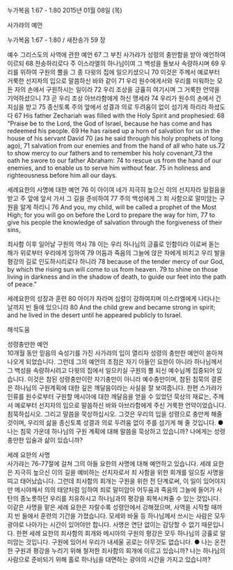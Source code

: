 누가복음 1:67 - 1:80 
2015년 01월 08일 (목)

사가랴의 예언



누가복음 1:67 - 1:80 / 새찬송가 59 장


예수 그리스도의 사역에 관한 예언 
67 그 부친 사가랴가 성령의 충만함을 받아 예언하여 이르되 68 찬송하리로다 주 이스라엘의 하나님이여 그 백성을 돌보사 속량하시며 69 우리를 위하여 구원의 뿔을 그 종 다윗의 집에 일으키셨으니 70 이것은 주께서 예로부터 거룩한 선지자의 입으로 말씀하신 바와 같이 71 우리 원수에게서와 우리를 미워하는 모든 자의 손에서 구원하시는 일이라 72 우리 조상을 긍휼히 여기시며 그 거룩한 언약을 기억하셨으니 73 곧 우리 조상 아브라함에게 하신 맹세라 74 우리가 원수의 손에서 건지심을 받고 75 종신토록 주의 앞에서 성결과 의로 두려움이 없이 섬기게 하리라 하셨도다 
67 His father Zechariah was filled with the Holy Spirit and prophesied: 68 "Praise be to the Lord, the God of Israel, because he has come and has redeemed his people. 69 He has raised up a horn of salvation for us in the house of his servant David 70 (as he said through his holy prophets of long ago), 71 salvation from our enemies and from the hand of all who hate us.72 to show mercy to our fathers and to remember his holy covenant,73 the oath he swore to our father Abraham: 74 to rescue us from the hand of our enemies, and to enable us to serve him without fear. 75 in holiness and righteousness before him all our days.  

세례요한의 사명에 대한 예언 
76 이 아이여 네가 지극히 높으신 이의 선지자라 일컬음을 받고 주 앞에 앞서 가서 그 길을 준비하여 77 주의 백성에게 그 죄 사함으로 말미암는 구원을 알게 하리니 
76 And you, my child, will be called a prophet of the Most High; for you will go on before the Lord to prepare the way for him, 77 to give his people the knowledge of salvation through the forgiveness of their sins, 

죄사함 이후 일어날 구원의 역사
78 이는 우리 하나님의 긍휼로 인함이라 이로써 돋는 해가 위로부터 우리에게 임하여 79 어둠과 죽음의 그늘에 앉은 자에게 비치고 우리 발을 평강의 길로 인도하시리로다 하니라 
78 because of the tender mercy of our God, by which the rising sun will come to us from heaven. 79 to shine on those living in darkness and in the shadow of death, to guide our feet into the path of peace." 

세례요한의 성장과 훈련
80 아이가 자라며 심령이 강하여지며 이스라엘에게 나타나는 날까지 빈 들에 있으니라 
80 And the child grew and became strong in spirit; and he lived in the desert until he appeared publicly to Israel.

해석도움





성령충만한 예언  
10개월 동안 믿음의 숙성기를 가진 사가랴의 입이 열리자 성령의 충만한 예언이 쏟아져 나오게 되었습니다. 그런데 그의 예언의 초점은 자기 아들인 요한이 아니라 하나님께서 그 백성을 속량하시려고 다윗의 집에서 일으키실 구원의 뿔 되신 예수님께 집중되어 있습니다. 이것은 참된 성령충만이란 자기충만이 아니라 예수충만이며, 참된 침묵의 결론은 하나님의 구원계획에 대한 깊은 깨달음이라는 사실을 잘 보여줍니다. 한편 스가랴가 인류를 원수로부터 구원할 메시아에 대한 깨달음을 얻을 수 있었던 묵상의 재료는, 주께서 예로부터 선지자의 입으로 말씀하신 바와 아브라함에게 주신 거룩한 언약이었습니다. 침묵하십시오. 그리고 말씀을 묵상하십시오. 그것은 우리의 입을 성령으로 충만케 해줄 것이며, 우리의 삶을 종신토록 성결과 의로 두려움 없이 주를 섬기게 해 줄 것입니다. 
● 나는 침묵 가운데 하나님의 구원 계획에 대해 말씀을 묵상하고 있습니까? 나에게는 성령충만한 입술과 삶이 있습니까? 

세례 요한의 사명  
사가랴는 76-77절에 걸쳐 그의 아들 요한의 사명에 대해 예언하고 있습니다. 세례 요한은 지극히 높으신 이의 길을 예비하는 선지자로서 죄 사함을 위한 회개를 일으킬 사명을 띠고 태어났습니다. 그런데 죄사함의 회개는 구원을 위한 전 단계로써, 이 일이 있어야지만 메시야께서 의의 태양처럼 임하여 죄로 말미암아 어두움과 죽음의 그늘에 들어가 사탄의 종노릇하던 우리를 치유하시고 하나님과의 평강을 회복시켜줄 수 있는 것입니다. 이같은 사명을 맡은 세례 요한은 자랄수록 성령안에서 강해졌으며, 사역을 시작할 때까지 빈 들에서 훈련의 기간을 가졌습니다. 모세와 바울 등 하나님께서 쓰시는 사람은 모두 광야로 나아가는 시간이 있어야만 합니다. 사명은 연단 없이는 감당할 수 없기 때문입니다. 한편 세례 요한의 죄사함의 회개와 메시아의 구원의 평강은 모두 하나님의 긍휼로 말미암는 것입니다. 구원에 있어서 우리가 내세울 공로는 아무것도 없습니다. 
● 나는 온전한 구원과 평강을 누리기 위해 철저한 죄사함의 회개에 이르고 있습니까? 나는 하나님의 사람으로 준비되기 위해 홀로 하나님을 대면하는 광야의 시간을 가지고 있습니까?
